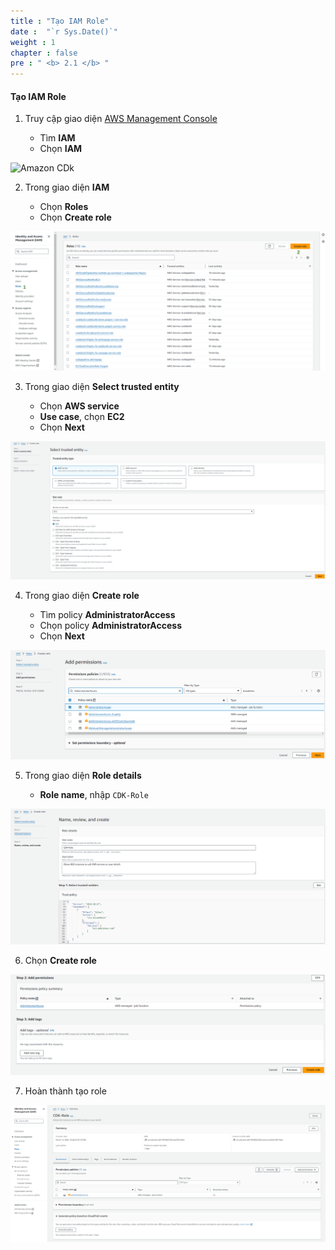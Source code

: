```yaml
---
title : "Tạo IAM Role"
date :  "`r Sys.Date()`" 
weight : 1
chapter : false
pre : " <b> 2.1 </b> "
---
```

 
#### Tạo IAM Role

1. Truy cập giao diện [AWS Management Console](https://aws.amazon.com/console/)
 
   - Tìm **IAM**
   - Chọn **IAM**

![Amazon CDk](/images/1/0001.png?featherlight=false&width=90pc)

2. Trong giao diện **IAM**


   - Chọn **Roles**
   - Chọn **Create role**

![alt text](<Blank diagram - Page 3 (2).png>)

3. Trong giao diện **Select trusted entity**

   - Chọn **AWS service**
   - **Use case**, chọn **EC2**
   - Chọn **Next**

![alt text](image-1.png)

4. Trong giao diện **Create role**

   - Tìm policy **AdministratorAccess**
   - Chọn policy **AdministratorAccess**
   - Chọn **Next**

![alt text](image-2.png)

5. Trong giao diện **Role details**

   - **Role name**, nhập `CDK-Role`

![alt text](image-3.png)

6. Chọn **Create role**

![alt text](image-4.png)

7. Hoàn thành tạo role

![alt text](image-5.png)

